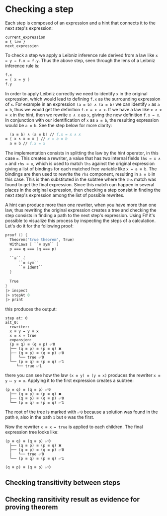 # Checking a step

Each step is composed of an expression and a hint that connects it to the next step's expression:

```
current_expression
≡ { law }
next_expression
```

To check a step we apply a Leibniz inference rule derived from a law like `x = y ⇒ f.x = f.y`. Thus the above step, seen through the lens of a Leibniz inference rule is:

```fsharp
f.x
= { x = y }
f.y
```

In order to apply Leibniz correctly we need to identify `x` in the original expression, which would lead to defining `f.x` as the surrounding expression of `x`. For example in an expression `(a ≡ b) ∧ (a ≡ b)` we can identify `x` as `a ≡ b`, thus we would get the definition `f.x = x ∧ x`. If we have a law like `x ∧ x ≡ x` in the hint, then we rewrite `x ∧ x` as `x`, giving the new definition `f.x = x`. In conjunction with our identification of `x` as `a ≡ b`, the resulting expression would be `a ≡ b`. See the step below for more clarity:

```fsharp
  (a ≡ b) ∧ (a ≡ b) // f.x = x ∧ x
≡ { x ∧ x ≡ x } // x = a ≡ b
  a ≡ b // f.x = x
```

The implementation consists in splitting the law by the hint operator, in this case `≡`. This creates a rewriter, a value that has two internal fields `lhs = x ∧ x` and `rhs = x`, which is used to match `lhs` against the original expression giving a list of bindings for each matched free variable like `x = a ≡ b`. The bindings are then used to rewrite the `rhs` component, resulting in `a ≡ b` in this case. This is then substituted in the subtree where the `lhs` match was found to get the final expression. Since this match can happen in several places in the original expression, then checking a step consist in finding the next step's expression among the list of possible rewrites.

A hint can produce more than one rewriter, when you have more than one law, thus rewriting the original expression creates a tree and checking the step consists in finding a path to the next step's expression. Using F# it's possible to visualize this process by inspecting the steps of a calculation. Let's do it for the following proof:

```fsharp
proof () {
  Theorem("true theorem", True)
  WithLaws [ ``≡ sym`` ]
  p === q === (q === p)
  
  ``≡`` {
      ``≡ sym``
      ``≡ ident``
  }
  
  True
}
|> inspect
|> stepAt 0
|> print
```

this produces the output:

```
step at: 0
alt_0: 
  rewriter: 
  x ≡ y ↦ y ≡ x
  x ≡ x ↦ true
  expansion: 
  (p ≡ q) ≡ (q ≡ p) ✅0
  ├── (q ≡ p) ≡ (p ≡ q) ❌
  ├── (q ≡ p) ≡ (q ≡ p) ✅0
  │   └── true ✅0
  └── (p ≡ q) ≡ (p ≡ q) ✅1
     └── true ✅1
```

there you can see how the law `(x ≡ y) ≡ (y ≡ x)` produces the rewriter `x ≡ y ↦ y ≡ x`. Applying it to the first expression creates a subtree:

```
(p ≡ q) ≡ (q ≡ p) ✅0
  ├── (q ≡ p) ≡ (p ≡ q) ❌
  ├── (q ≡ p) ≡ (q ≡ p) ✅0
  └── (p ≡ q) ≡ (p ≡ q) ✅1
```

The root of the tree is marked with `✅0` because a solution was found in the path `0`, also in the path `1` but `0` was the first.

Now the rewriter `x ≡ x ↦ true` is applied to each children. The final expression tree looks like:

```
(p ≡ q) ≡ (q ≡ p) ✅0
  ├── (q ≡ p) ≡ (p ≡ q) ❌
  ├── (q ≡ p) ≡ (q ≡ p) ✅0
  |   └── true ✅0
  └── (p ≡ q) ≡ (p ≡ q) ✅1

(q ≡ p) ≡ (q ≡ p) ✅0
```


## Checking transitivity between steps

## Checking ransitivity result as evidence for proving theorem